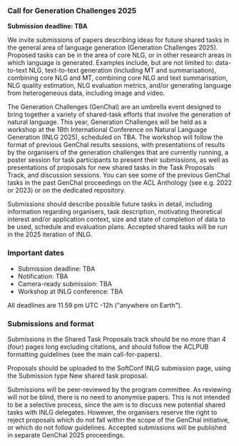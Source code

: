 ### Call for Generation Challenges 2025
**Submission deadline: TBA**

We invite submissions of papers describing ideas for future shared tasks in the general area of language generation (Generation Challenges 2025). Proposed tasks can be in the area of core NLG, or in other research areas in which language is generated. Examples include, but are not limited to: data-to-text NLG, text-to-text generation (including MT and summarisation), combining core NLG and MT, combining core NLG and text summarisation, NLG quality estimation, NLG evaluation metrics, and/or generating language from heterogeneous data, including image and video.

The Generation Challenges (GenChal) are an umbrella event designed to bring together a variety of shared-task efforts that involve the generation of natural language. This year, Generation Challenges will be held as a workshop at the 18th International Conference on Natural Language Generation (INLG 2025), scheduled on TBA. The workshop will follow the format of previous GenChal results sessions, with presentations of results by the organisers of the generation challenges that are currently running, a poster session for task participants to present their submissions, as well as presentations of proposals for new shared tasks in the Task Proposals Track, and discussion sessions. You can see some of the previous GenChal tasks in the past GenChal proceedings on the ACL Anthology (see e.g. 2022 or 2023) or on the dedicated repository.

Submissions should describe possible future tasks in detail, including information regarding organisers, task description, motivating theoretical interest and/or application context, size and state of completion of data to be used, schedule and evaluation plans. Accepted shared tasks will be run in the 2025 iteration of INLG.

### Important dates
- Submission deadline: TBA
- Notification: TBA
- Camera-ready submission: TBA
- Workshop at INLG conference: TBA

All deadlines are 11.59 pm UTC -12h ("anywhere on Earth").

### Submissions and format
Submissions in the Shared Task Proposals track should be no more than 4 (four) pages long excluding citations, and should follow the ACLPUB formatting guidelines (see the main call-for-papers).

Proposals should be uploaded to the SoftConf INLG submission page, using the Submission type New shared task proposal.

Submissions will be peer-reviewed by the program committee. As reviewing will not be blind, there is no need to anonymise papers.
This is not intended to be a selective process, since the aim is to discuss new potential shared tasks with INLG delegates. However, the organisers reserve the right to reject proposals which do not fall within the scope of the GenChal initiative, or which do not follow guidelines. Accepted submissions will be published in separate GenChal 2025 proceedings.
